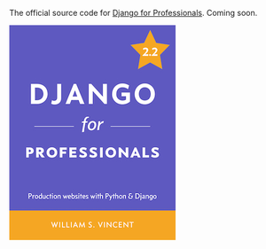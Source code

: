 The official source code for [Django for Professionals](https://djangoforprofessionals.com/). Coming soon.

![Cover](cover_300.jpg)
